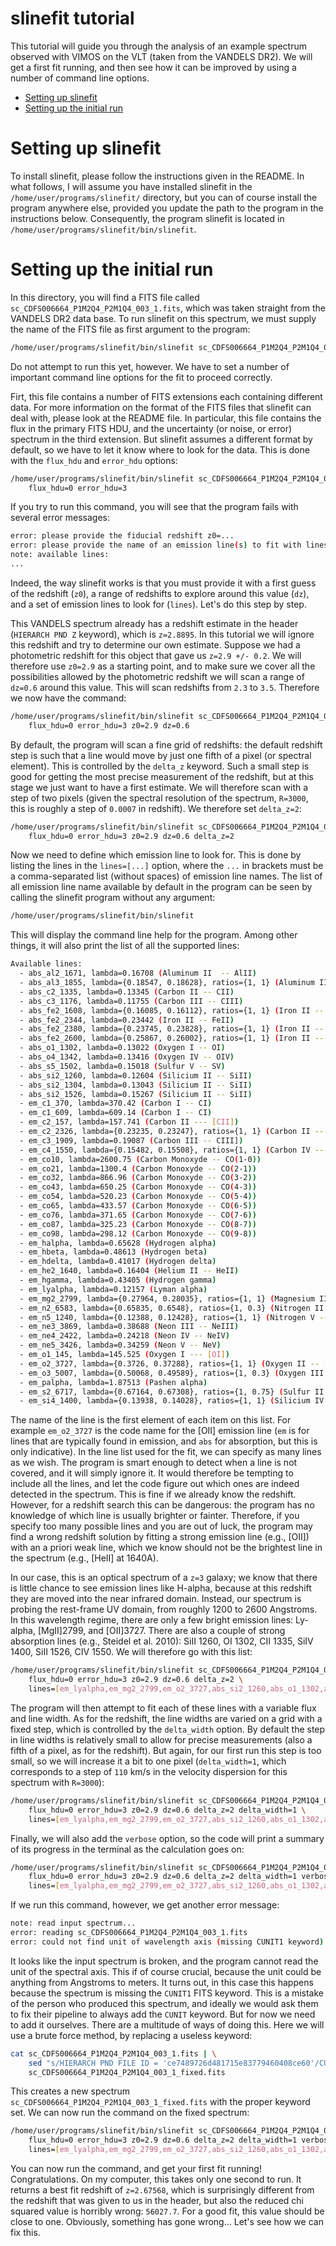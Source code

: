 # slinefit tutorial

This tutorial will guide you through the analysis of an example spectrum observed with VIMOS on the VLT (taken from the VANDELS DR2). We will get a first fit running, and then see how it can be improved by using a number of command line options.

<!-- MarkdownTOC autolink="true" -->

- [Setting up slinefit](#setting-up-slinefit)
- [Setting up the initial run](#setting-up-the-initial-run)

<!-- /MarkdownTOC -->


# Setting up slinefit

To install slinefit, please follow the instructions given in the README. In what follows, I will assume you have installed slinefit in the ```/home/user/programs/slinefit/``` directory, but you can of course install the program anywhere else, provided you update the path to the program in the instructions below. Consequently, the program slinefit is located in ```/home/user/programs/slinefit/bin/slinefit```.


# Setting up the initial run

In this directory, you will find a FITS file called ```sc_CDFS006664_P1M2Q4_P2M1Q4_003_1.fits```, which was taken straight from the VANDELS DR2 data base. To run slinefit on this spectrum, we must supply the name of the FITS file as first argument to the program:

```bash
/home/user/programs/slinefit/bin/slinefit sc_CDFS006664_P1M2Q4_P2M1Q4_003_1.fits
```

Do not attempt to run this yet, however. We have to set a number of important command line options for the fit to proceed correctly.

Firt, this file contains a number of FITS extensions each containing different data. For more information on the format of the FITS files that slinefit can deal with, please look at the README file. In particular, this file contains the flux in the primary FITS HDU, and the uncertainty (or noise, or error) spectrum in the third extension. But slinefit assumes a different format by default, so we have to let it know where to look for the data. This is done with the ```flux_hdu``` and ```error_hdu``` options:

```bash
/home/user/programs/slinefit/bin/slinefit sc_CDFS006664_P1M2Q4_P2M1Q4_003_1.fits \
    flux_hdu=0 error_hdu=3
```

If you try to run this command, you will see that the program fails with several error messages:

```bash
error: please provide the fiducial redshift z0=...
error: please provide the name of an emission line(s) to fit with lines=[...]
note: available lines:
...
```

Indeed, the way slinefit works is that you must provide it with a first guess of the redshift (```z0```), a range of redshifts to explore around this value (```dz```), and a set of emission lines to look for (```lines```). Let's do this step by step.

This VANDELS spectrum already has a redshift estimate in the header (```HIERARCH PND Z``` keyword), which is ```z=2.8895```. In this tutorial we will ignore this redshift and try to determine our own estimate. Suppose we had a photometric redshift for this object that gave us ```z=2.9 +/- 0.2```. We will therefore use ```z0=2.9``` as a starting point, and to make sure we cover all the possibilities allowed by the photometric redshift we will scan a range of ```dz=0.6``` around this value. This will scan redshifts from ```2.3``` to ```3.5```. Therefore we now have the command:

```bash
/home/user/programs/slinefit/bin/slinefit sc_CDFS006664_P1M2Q4_P2M1Q4_003_1.fits \
    flux_hdu=0 error_hdu=3 z0=2.9 dz=0.6
```

By default, the program will scan a fine grid of redshifts: the default redshift step is such that a line would move by just one fifth of a pixel (or spectral element). This is controlled by the ```delta_z``` keyword. Such a small step is good for getting the most precise measurement of the redshift, but at this stage we just want to have a first estimate. We will therefore scan with a step of two pixels (given the spectral resolution of the spectrum, ```R=3000```, this is roughly a step of ```0.0007``` in redshift). We therefore set ```delta_z=2```:

```bash
/home/user/programs/slinefit/bin/slinefit sc_CDFS006664_P1M2Q4_P2M1Q4_003_1.fits \
    flux_hdu=0 error_hdu=3 z0=2.9 dz=0.6 delta_z=2
```

Now we need to define which emission line to look for. This is done by listing the lines in the ```lines=[...]``` option, where the ```...``` in brackets must be a comma-separated list (without spaces) of emission line names. The list of all emission line name available by default in the program can be seen by calling the slinefit program without any argument:

```bash
/home/user/programs/slinefit/bin/slinefit
```

This will display the command line help for the program. Among other things, it will also print the list of all the supported lines:

```bash
Available lines:
  - abs_al2_1671, lambda=0.16708 (Aluminum II  -- AlII)
  - abs_al3_1855, lambda={0.18547, 0.18628}, ratios={1, 1} (Aluminum III -- AlIII (doublet))
  - abs_c2_1335, lambda=0.13345 (Carbon II -- CII)
  - abs_c3_1176, lambda=0.11755 (Carbon III -- CIII)
  - abs_fe2_1608, lambda={0.16085, 0.16112}, ratios={1, 1} (Iron II -- FeII (doublet))
  - abs_fe2_2344, lambda=0.23442 (Iron II -- FeII)
  - abs_fe2_2380, lambda={0.23745, 0.23828}, ratios={1, 1} (Iron II -- FeII (doublet))
  - abs_fe2_2600, lambda={0.25867, 0.26002}, ratios={1, 1} (Iron II -- FeII (doublet))
  - abs_o1_1302, lambda=0.13022 (Oxygen I -- OI)
  - abs_o4_1342, lambda=0.13416 (Oxygen IV -- OIV)
  - abs_s5_1502, lambda=0.15018 (Sulfur V -- SV)
  - abs_si2_1260, lambda=0.12604 (Silicium II -- SiII)
  - abs_si2_1304, lambda=0.13043 (Silicium II -- SiII)
  - abs_si2_1526, lambda=0.15267 (Silicium II -- SiII)
  - em_c1_370, lambda=370.42 (Carbon I -- CI)
  - em_c1_609, lambda=609.14 (Carbon I -- CI)
  - em_c2_157, lambda=157.741 (Carbon II --- [CII])
  - em_c2_2326, lambda={0.23235, 0.23247}, ratios={1, 1} (Carbon II -- CII] (doublet))
  - em_c3_1909, lambda=0.19087 (Carbon III -- CIII])
  - em_c4_1550, lambda={0.15482, 0.15508}, ratios={1, 1} (Carbon IV -- CIV (doublet))
  - em_co10, lambda=2600.75 (Carbon Monoxyde -- CO(1-0))
  - em_co21, lambda=1300.4 (Carbon Monoxyde -- CO(2-1))
  - em_co32, lambda=866.96 (Carbon Monoxyde -- CO(3-2))
  - em_co43, lambda=650.25 (Carbon Monoxyde -- CO(4-3))
  - em_co54, lambda=520.23 (Carbon Monoxyde -- CO(5-4))
  - em_co65, lambda=433.57 (Carbon Monoxyde -- CO(6-5))
  - em_co76, lambda=371.65 (Carbon Monoxyde -- CO(7-6))
  - em_co87, lambda=325.23 (Carbon Monoxyde -- CO(8-7))
  - em_co98, lambda=298.12 (Carbon Monoxyde -- CO(9-8))
  - em_halpha, lambda=0.65628 (Hydrogen alpha)
  - em_hbeta, lambda=0.48613 (Hydrogen beta)
  - em_hdelta, lambda=0.41017 (Hydrogen delta)
  - em_he2_1640, lambda=0.16404 (Helium II -- HeII)
  - em_hgamma, lambda=0.43405 (Hydrogen gamma)
  - em_lyalpha, lambda=0.12157 (Lyman alpha)
  - em_mg2_2799, lambda={0.27964, 0.28035}, ratios={1, 1} (Magnesium II  -- MgII (doublet))
  - em_n2_6583, lambda={0.65835, 0.6548}, ratios={1, 0.3} (Nitrogen II -- [NII] (doublet))
  - em_n5_1240, lambda={0.12388, 0.12428}, ratios={1, 1} (Nitrogen V -- NV (doublet))
  - em_ne3_3869, lambda=0.38688 (Neon III -- NeIII)
  - em_ne4_2422, lambda=0.24218 (Neon IV -- NeIV)
  - em_ne5_3426, lambda=0.34259 (Neon V -- NeV)
  - em_o1_145, lambda=145.525 (Oxygen I --- [OI])
  - em_o2_3727, lambda={0.3726, 0.37288}, ratios={1, 1} (Oxygen II -- [OII] (doublet))
  - em_o3_5007, lambda={0.50068, 0.49589}, ratios={1, 0.3} (Oxygen III -- [OIII] (doublet))
  - em_palpha, lambda=1.87513 (Pashen alpha)
  - em_s2_6717, lambda={0.67164, 0.67308}, ratios={1, 0.75} (Sulfur II -- [SII] (doublet))
  - em_si4_1400, lambda={0.13938, 0.14028}, ratios={1, 1} (Silicium IV -- SiIV (doublet))
```

The name of the line is the first element of each item on this list. For example ```em_o2_3727``` is the code name for the [OII] emission line (```em``` is for lines that are typically found in emission, and ```abs``` for absorption, but this is only indicative). In the line list used for the fit, we can specify as many lines as we wish. The program is smart enough to detect when a line is not covered, and it will simply ignore it. It would therefore be tempting to include all the lines, and let the code figure out which ones are indeed detected in the spectrum. This is fine if we already know the redshift. However, for a redshift search this can be dangerous: the program has no knowledge of which line is usually brighter or fainter. Therefore, if you specify too many possible lines and you are out of luck, the program may find a wrong redshift solution by fitting a strong emission line (e.g., [OII]) with an a priori weak line, which we know should not be the brightest line in the spectrum (e.g., [HeII] at 1640A).

In our case, this is an optical spectrum of a ```z=3``` galaxy; we know that there is little chance to see emission lines like H-alpha, because at this redshift they are moved into the near infrared domain. Instead, our spectrum is probing the rest-frame UV domain, from roughly 1200 to 2600 Angstroms. In this wavelength regime, there are only a few bright emission lines: Ly-alpha, [MgII]2799, and [OII]3727. There are also a couple of strong absorption lines (e.g., Steidel et al. 2010): SiII 1260, OI 1302, CII 1335, SiIV 1400, SiII 1526, CIV 1550. We will therefore go with this list:

```bash
/home/user/programs/slinefit/bin/slinefit sc_CDFS006664_P1M2Q4_P2M1Q4_003_1.fits \
    flux_hdu=0 error_hdu=3 z0=2.9 dz=0.6 delta_z=2 \
    lines=[em_lyalpha,em_mg2_2799,em_o2_3727,abs_si2_1260,abs_o1_1302,abs_c2_1335,em_si4_1400,abs_si2_1526,em_c4_1550]
```

The program will then attempt to fit each of these lines with a variable flux and line width. As for the redshift, the line widths are varied on a grid with a fixed step, which is controlled by the ```delta_width``` option. By default the step in line widths is relatively small to allow for precise measurements (also a fifth of a pixel, as for the redshift). But again, for our first run this step is too small, so we will increase it a bit to one pixel (```delta_width=1```, which corresponds to a step of ```110``` km/s in the velocity dispersion for this spectrum with ```R=3000```):

```bash
/home/user/programs/slinefit/bin/slinefit sc_CDFS006664_P1M2Q4_P2M1Q4_003_1.fits \
    flux_hdu=0 error_hdu=3 z0=2.9 dz=0.6 delta_z=2 delta_width=1 \
    lines=[em_lyalpha,em_mg2_2799,em_o2_3727,abs_si2_1260,abs_o1_1302,abs_c2_1335,em_si4_1400,abs_si2_1526,em_c4_1550]
```

Finally, we will also add the ```verbose``` option, so the code will print a summary of its progress in the terminal as the calculation goes on:

```bash
/home/user/programs/slinefit/bin/slinefit sc_CDFS006664_P1M2Q4_P2M1Q4_003_1.fits \
    flux_hdu=0 error_hdu=3 z0=2.9 dz=0.6 delta_z=2 delta_width=1 verbose \
    lines=[em_lyalpha,em_mg2_2799,em_o2_3727,abs_si2_1260,abs_o1_1302,abs_c2_1335,em_si4_1400,abs_si2_1526,em_c4_1550]
```

If we run this command, however, we get another error message:
```bash
note: read input spectrum...
error: reading sc_CDFS006664_P1M2Q4_P2M1Q4_003_1.fits
error: could not find unit of wavelength axis (missing CUNIT1 keyword)
```

It looks like the input spectrum is broken, and the program cannot read the unit of the spectral axis. This if of course crucial, because the unit could be anything from Angstroms to meters. It turns out, in this case this happens because the spectrum is missing the ```CUNIT1``` FITS keyword. This is a mistake of the person who produced this spectrum, and ideally we would ask them to fix their pipeline to always add the ```CUNIT``` keyword. But for now we need to add it ourselves. There are a multitude of ways of doing this. Here we will use a brute force method, by replacing a useless keyword:

```bash
cat sc_CDFS006664_P1M2Q4_P2M1Q4_003_1.fits | \
    sed "s/HIERARCH PND FILE ID = 'ce7489726d481715e83779460408ce60'/CUNIT1  = 'Angstrom'                                     /g" > \
    sc_CDFS006664_P1M2Q4_P2M1Q4_003_1_fixed.fits
```

This creates a new spectrum ```sc_CDFS006664_P1M2Q4_P2M1Q4_003_1_fixed.fits``` with the proper keyword set. We can now run the command on the fixed spectrum:

```bash
/home/user/programs/slinefit/bin/slinefit sc_CDFS006664_P1M2Q4_P2M1Q4_003_1_fixed.fits \
    flux_hdu=0 error_hdu=3 z0=2.9 dz=0.6 delta_z=2 delta_width=1 verbose \
    lines=[em_lyalpha,em_mg2_2799,em_o2_3727,abs_si2_1260,abs_o1_1302,abs_c2_1335,em_si4_1400,abs_si2_1526,em_c4_1550]
```

You can now run the command, and get your first fit running! Congratulations. On my computer, this takes only one second to run. It returns a best fit redshift of ```z=2.67568```, which is surprisingly different from the redshift that was given to us in the header, but also the reduced chi squared value is horribly wrong: ```56027.7```. For a good fit, this value should be close to one. Obviously, something has gone wrong... Let's see how we can fix this.
